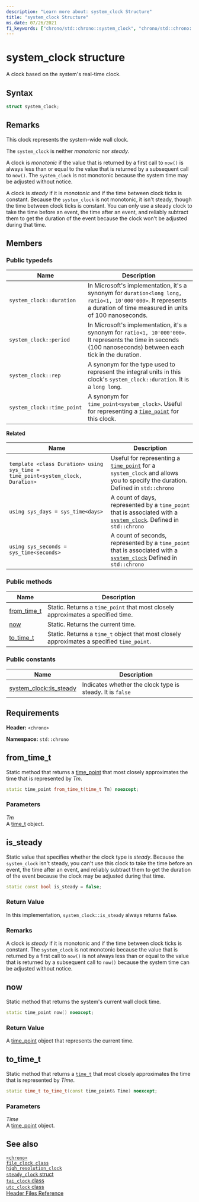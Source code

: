 ```yaml
---
description: "Learn more about: system_clock Structure"
title: "system_clock Structure"
ms.date: 07/26/2021
f1_keywords: ["chrono/std::chrono::system_clock", "chrono/std::chrono::system_clock::from_time_t", "chrono/std::chrono::system_clock::now", "chrono/std::chrono::system_clock::to_time_t", "chrono/std::chrono::system_clock::is_steady Constant"]
---
```

# system_clock structure

A clock based on the system's real-time clock.

## Syntax

```cpp
struct system_clock;
```

## Remarks

This clock represents the system-wide wall clock.

The `system_clock` is neither *monotonic* nor *steady*.

A clock is *monotonic* if the value that is returned by a first call to `now()` is always less than or equal to the value that is returned by a subsequent call to `now()`. The `system_clock` is not monotonic because the system time may be adjusted without notice.

A clock is *steady* if it is *monotonic* and if the time between clock ticks is constant. Because the `system_clock` is not monotonic, it isn't steady, though the time between clock ticks is constant. You can only use a steady clock to take the time before an event, the time after an event, and reliably subtract them to get the duration of the event because the clock won't be adjusted during that time.

## Members

### Public typedefs

|Name|Description|
|----------|-----------------|
|`system_clock::duration`|In Microsoft's implementation, it's a synonym for `duration<long long, ratio<1, 10'000'000>`. It represents a duration of time measured in units of 100 nanoseconds.|
|`system_clock::period`|In Microsoft's implementation, it's a synonym for `ratio<1, 10'000'000>`. It represents the time in seconds (100 nanoseconds) between each tick in the duration.|
|`system_clock::rep`|A synonym for the type used to represent the integral units in this clock's `system_clock::duration`. It is a `long long`.|
|`system_clock::time_point`|A synonym for `time_point<system_clock>`. Useful for representing a [`time_point`](time-point-class.md) for this clock.|

**Related**

|Name|Description|
|-|-|
|`template <class Duration> using sys_time = time_point<system_clock, Duration>`| Useful for representing a [`time_point`](time-point-class.md) for a `system_clock` and allows you to specify the duration. Defined in `std::chrono`|
|`using sys_days = sys_time<days>` | A count of days, represented by a `time_point` that is associated with a [`system_clock`](system-clock-structure.md). Defined in `std::chrono`|
|`using sys_seconds = sys_time<seconds>` | A count of seconds, represented by a `time_point` that is associated with a [`system_clock`](system-clock-structure.md) Defined in `std::chrono`|

### Public methods

|Name|Description|
|----------|-----------------|
|[from_time_t](#from_time_t)|Static. Returns a `time_point` that most closely approximates a specified time.|
|[now](#now)|Static. Returns the current time.|
|[to_time_t](#to_time_t)|Static. Returns a `time_t` object that most closely approximates a specified `time_point`.|

### Public constants

|Name|Description|
|----------|-----------------|
|[system_clock::is_steady](#is_steady_constant)|Indicates whether the clock type is steady. It is `false`|

## Requirements

**Header:** `<chrono>`

**Namespace:** `std::chrono`

## <a name="from_time_t"></a>from_time_t

Static method that returns a [time_point](../standard-library/time-point-class.md) that most closely approximates the time that is represented by *Tm*.

```cpp
static time_point from_time_t(time_t Tm) noexcept;
```

### Parameters

*Tm*\
A [time_t](../c-runtime-library/standard-types.md) object.


## <a name="is_steady_constant"></a>is_steady

Static value that specifies whether the clock type is *steady*. Because the `system_clock` isn't steady, you can't use this clock to take the time before an event, the time after an event, and reliably subtract them to get the duration of the event because the clock may be adjusted during that time.

```cpp
static const bool is_steady = false;
```

### Return Value

In this implementation, `system_clock::is_steady` always returns **`false`**.

### Remarks

A clock is *steady* if it is monotonic and if the time between clock ticks is constant. The `system_clock` is not  monotonic because the value that is returned by a first call to `now()` is not always less than or equal to the value that is returned by a subsequent call to `now()` because the system time can be adjusted without notice.

## <a name="now"></a> now

Static method that returns the system's current wall clock time.

```cpp
static time_point now() noexcept;
```

### Return Value

A [time_point](../standard-library/time-point-class.md) object that represents the current time.

## <a name="to_time_t"></a> to_time_t

Static method that returns a [`time_t`](../c-runtime-library/standard-types.md) that most closely approximates the time that is represented by *Time*.

```cpp
static time_t to_time_t(const time_point& Time) noexcept;
```

### Parameters

*Time*\
A [time_point](../standard-library/time-point-class.md) object.

## See also

[`<chrono>`](chrono.md)\
[`file_clock class`](file-clock-class.md)\
[`high_resolution_clock`](high-resolution-clock-struct.md)\
[`steady_clock` struct](steady-clock-struct.md)\
[`tai_clock` class](tai-clock-class.md)\
[`utc_clock` class](utc-clock-class.md)\
[Header Files Reference](cpp-standard-library-header-files.md)